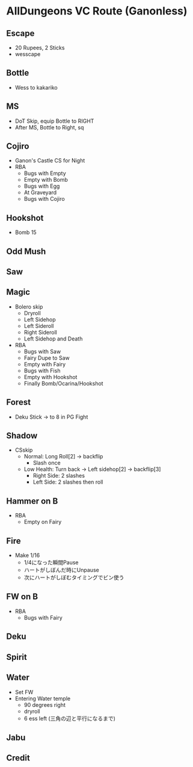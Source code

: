 # AllDungeons VC Route (Ganonless)

## Escape
* 20 Rupees, 2 Sticks
* wesscape

## Bottle
* Wess to kakariko

## MS
* DoT Skip, equip Bottle to RIGHT
* After MS, Bottle to Right, sq
## Cojiro
* Ganon's Castle CS for Night
* RBA
    * Bugs with Empty
    * Empty with Bomb
    * Bugs with Egg
    * At Graveyard
    * Bugs with Cojiro

## Hookshot
* Bomb 15

## Odd Mush
## Saw
## Magic
* Bolero skip
    * Dryroll
    * Left Sidehop
    * Left Sideroll
    * Right Sideroll
    * Left Sidehop and Death
* RBA
    * Bugs with Saw
    * Fairy Dupe to Saw
    * Empty with Fairy
    * Bugs with Fish
    * Empty with Hookshot
    * Finally Bomb/Ocarina/Hookshot

## Forest
* Deku Stick -> to 8 in PG Fight
## Shadow
* CSskip
    * Normal: Long Roll[2] -> backflip
        * Slash once
    * Low Health: Turn back -> Left sidehop[2] -> backflip[3]
        * Right Side: 2 slashes
        * Left Side: 2 slashes then roll
## Hammer on B
* RBA
    * Empty on Fairy
## Fire
* Make 1/16
    * 1/4になった瞬間Pause
    * ハートがしぼんだ時にUnpause
    * 次にハートがしぼむタイミングでビン使う

## FW on B
* RBA
    * Bugs with Fairy
## Deku
## Spirit
## Water
* Set FW
* Entering Water temple
    * 90 degrees right
    * dryroll
    * 6 ess left (三角の辺と平行になるまで)
## Jabu
## Credit
